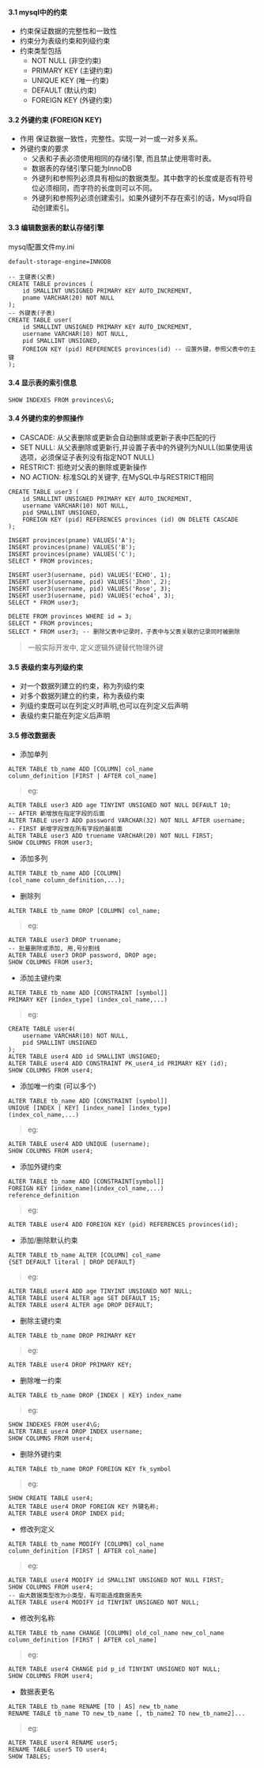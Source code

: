 #### 3.1 mysql中的约束
* 约束保证数据的完整性和一致性
* 约束分为表级约束和列级约束
* 约束类型包括
    * NOT NULL (非空约束)
    * PRIMARY KEY (主键约束)
    * UNIQUE KEY (唯一约束)
    * DEFAULT (默认约束)
    * FOREIGN KEY (外键约束)

#### 3.2 外键约束 (FOREIGN KEY)
* 作用
保证数据一致性，完整性。实现一对一或一对多关系。
* 外键约束的要求
    * 父表和子表必须使用相同的存储引擎, 而且禁止使用零时表。
    * 数据表的存储引擎只能为InnoDB
    * 外键列和参照列必须具有相似的数据类型。其中数字的长度或是否有符号位必须相同，而字符的长度则可以不同。
    * 外键列和参照列必须创建索引。如果外键列不存在索引的话，Mysql将自动创建索引。

#### 3.3 编辑数据表的默认存储引擎
mysql配置文件my.ini
```mysql
default-storage-engine=INNODB
```
```mysql
-- 主键表(父表)
CREATE TABLE provinces ( 
    id SMALLINT UNSIGNED PRIMARY KEY AUTO_INCREMENT,
    pname VARCHAR(20) NOT NULL
);
-- 外键表(子表)
CREATE TABLE user( 
    id SMALLINT UNSIGNED PRIMARY KEY AUTO_INCREMENT,
    username VARCHAR(10) NOT NULL,
    pid SMALLINT UNSIGNED,
    FOREIGN KEY (pid) REFERENCES provinces(id) -- 设置外键，参照父表中的主键
);
```

#### 3.4 显示表的索引信息
```mysql
SHOW INDEXES FROM provinces\G;
```

#### 3.4 外键约束的参照操作
* CASCADE: 从父表删除或更新会自动删除或更新子表中匹配的行
* SET NULL: 从父表删除或更新行,并设置子表中的外键列为NULL(如果使用该选项，必须保证子表列没有指定NOT NULL)
* RESTRICT: 拒绝对父表的删除或更新操作
* NO ACTION: 标准SQL的关键字, 在MySQL中与RESTRICT相同
```mysql
CREATE TABLE user3 (
    id SMALLINT UNSIGNED PRIMARY KEY AUTO_INCREMENT,
    username VARCHAR(10) NOT NULL,
    pid SMALLINT UNSIGNED,
    FOREIGN KEY (pid) REFERENCES provinces (id) ON DELETE CASCADE
);
```
```mysql
INSERT provinces(pname) VALUES('A');
INSERT provinces(pname) VALUES('B');
INSERT provinces(pname) VALUES('C');
SELECT * FROM provinces;
```
```mysql
INSERT user3(username, pid) VALUES('ECHO', 1);
INSERT user3(username, pid) VALUES('Jhon', 2);
INSERT user3(username, pid) VALUES('Rose', 3);
INSERT user3(username, pid) VALUES('echo4', 3);
SELECT * FROM user3;
```
```mysql
DELETE FROM provinces WHERE id = 3; 
SELECT * FROM provinces;
SELECT * FROM user3; -- 删除父表中记录时，子表中与父表关联的记录同时被删除
```
> 一般实际开发中, 定义逻辑外键替代物理外键

#### 3.5 表级约束与列级约束
* 对一个数据列建立的约束，称为列级约束
* 对多个数据列建立的约束，称为表级约束
* 列级约束既可以在列定义时声明,也可以在列定义后声明
* 表级约束只能在列定义后声明

#### 3.5 修改数据表
* 添加单列
```mysql
ALTER TABLE tb_name ADD [COLUMN] col_name
column_definition [FIRST | AFTER col_name]
```
> eg:
```mysql
ALTER TABLE user3 ADD age TINYINT UNSIGNED NOT NULL DEFAULT 10;
-- AFTER 新增放在指定字段的后面
ALTER TABLE user3 ADD password VARCHAR(32) NOT NULL AFTER username;
-- FIRST 新增字段放在所有字段的最前面
ALTER TABLE user3 ADD truename VARCHAR(20) NOT NULL FIRST;
SHOW COLUMNS FROM user3;
```
* 添加多列
```mysql
ALTER TABLE tb_name ADD [COLUMN]
(col_name column_definition,...);
```
* 删除列
```mysql
ALTER TABLE tb_name DROP [COLUMN] col_name;
```
> eg:
```mysql
ALTER TABLE user3 DROP truename;
-- 批量删除或添加, 用,号分割线
ALTER TABLE user3 DROP password, DROP age;
SHOW COLUMNS FROM user3;
```
* 添加主键约束
```mysql
ALTER TABLE tb_name ADD [CONSTRAINT [symbol]]
PRIMARY KEY [index_type] (index_col_name,...)
```
> eg:
```mysql
CREATE TABLE user4(
    username VARCHAR(10) NOT NULL,
    pid SMALLINT UNSIGNED
);
ALTER TABLE user4 ADD id SMALLINT UNSIGNED;
ALTER TABLE user4 ADD CONSTRAINT PK_user4_id PRIMARY KEY (id);
SHOW COLUMNS FROM user4;
```
* 添加唯一约束 (可以多个)
```mysql
ALTER TABLE tb_name ADD [CONSTRAINT [symbol]]
UNIQUE [INDEX | KEY] [index_name] [index_type]
(index_col_name,...)
```
> eg:
```mysql
ALTER TABLE user4 ADD UNIQUE (username);
SHOW COLUMNS FROM user4;
```
* 添加外键约束
```mysql
ALTER TABLE tb_name ADD [CONSTRAINT[symbol]]
FOREIGN KEY [index_name](index_col_name,...)
reference_definition
```
> eg:
```mysql
ALTER TABLE user4 ADD FOREIGN KEY (pid) REFERENCES provinces(id);
```
* 添加/删除默认约束
```mysql
ALTER TABLE tb_name ALTER [COLUMN] col_name
{SET DEFAULT literal | DROP DEFAULT}
```
> eg:
```mysql
ALTER TABLE user4 ADD age TINYINT UNSIGNED NOT NULL;
ALTER TABLE user4 ALTER age SET DEFAULT 15;
ALTER TABLE user4 ALTER age DROP DEFAULT;
```
* 删除主键约束
```mysql
ALTER TABLE tb_name DROP PRIMARY KEY
```
> eg:
```mysql
ALTER TABLE user4 DROP PRIMARY KEY;
```
* 删除唯一约束
```mysql
ALTER TABLE tb_name DROP {INDEX | KEY} index_name
```
> eg:
```mysql
SHOW INDEXES FROM user4\G;
ALTER TABLE user4 DROP INDEX username;
SHOW COLUMNS FROM user4;
```
* 删除外键约束
```mysql
ALTER TABLE tb_name DROP FOREIGN KEY fk_symbol
```
> eg:
```mysql
SHOW CREATE TABLE user4;
ALTER TABLE user4 DROP FOREIGN KEY 外键名称;
ALTER TABLE user4 DROP INDEX pid;
```
* 修改列定义
```mysql
ALTER TABLE tb_name MODIFY [COLUMN] col_name
column_definition [FIRST | AFTER col_name]
```
> eg:
```mysql
ALTER TABLE user4 MODIFY id SMALLINT UNSIGNED NOT NULL FIRST;
SHOW COLUMNS FROM user4;
-- 由大数据类型改为小类型，有可能造成数据丢失
ALTER TABLE user4 MODIFY id TINYINT UNSIGNED NOT NULL;
```
* 修改列名称
```mysql
ALTER TABLE tb_name CHANGE [COLUMN] old_col_name new_col_name
column_definition [FIRST | AFTER col_name]
```
> eg:
```mysql
ALTER TABLE user4 CHANGE pid p_id TINYINT UNSIGNED NOT NULL;
SHOW COLUMNS FROM user4;
```
* 数据表更名
```mysql
ALTER TABLE tb_name RENAME [TO | AS] new_tb_name
RENAME TABLE tb_name TO new_tb_name [, tb_name2 TO new_tb_name2]...
```
> eg:
```mysql
ALTER TABLE user4 RENAME user5;
RENAME TABLE user5 TO user4;
SHOW TABLES;
```




